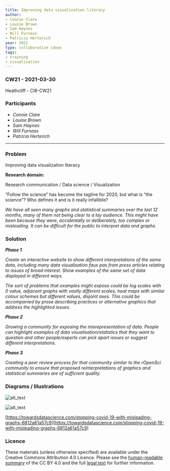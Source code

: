 ```yaml
---
title: Improving data visualization literacy
author:
- Connie Clare
- Louise Brown
- Sam Haynes
- Will Furnass
- Patricia Herterich
year: 2021
type: collaborative ideas
tags:
- training
- visualisation
---
```


### CW21 - 2021-03-30

Heathcliff - CI8-CW21


### **Participants**


* _Connie Clare_
* _Louise Brown_
* _Sam Haynes_
* _Will Furnass_
* _Patricia Herterich_

---


### **Problem**

Improving data visualization literacy

**Research domain:**

Research communication / Data science / Visualization 

“Follow the science” has become the tagline for 2020, but what is “the science”? Who defines it and is it really infallible?

_We have all seen many graphs and statistical summaries over the last 12 months, many of them not being clear to a lay audience. This might have been because they were, accidentally or deliberately, too complex or misleading. It can be difficult for the public to interpret data and graphs._


### **Solution**


**_Phase 1_**

_Create an interactive website to show different interpretations of the same data, including many data visualisation faux pas from press articles relating to issues of broad interest. Show examples of the same set of data displayed in different ways._

_The sort of problems that examples might expose could be log scales with 0 value, adjacent graphs with vastly different scales, heat maps with similar colour schemes but different values, disjoint axes. This could be accompanied by prose describing practices or alternative graphics that address the highlighted issues._

**_Phase 2_**

_Growing a community for exposing the misrepresentation of data. People can highlight examples of data visualisation/statistics that they want to question and other people/experts can pick apart issues or suggest different interpretations._

**_Phase 3_**

_Creating a peer review process for that community similar to the rOpenSci community to ensure that proposed reinterpretations of graphics and statistical summaries are of sufficient quality._


### **Diagrams / Illustrations**


![alt_text](../images/graph1.jpg)




![alt_text](../images/graph2.jpg)


[https://towardsdatascience.com/stopping-covid-19-with-misleading-graphs-6812a61a57c9](https://towardsdatascience.com/stopping-covid-19-with-misleading-graphs-6812a61a57c9)


### Licence

These materials (unless otherwise specified) are available under the Creative Commons Attribution 4.0 Licence. Please see the [human-readable summary](https://creativecommons.org/licenses/by/4.0/) of the CC BY 4.0 and the full [legal text](https://creativecommons.org/licenses/by/4.0/legalcode) for further information. 


